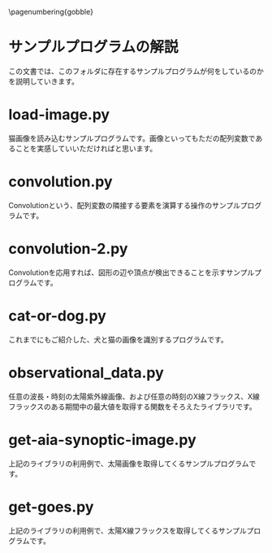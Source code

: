 \pagenumbering{gobble}

# サンプルプログラムの解説

この文書では、このフォルダに存在するサンプルプログラムが何をしているのかを説明していきます。

# load-image.py

猫画像を読み込むサンプルプログラムです。画像といってもただの配列変数であることを実感していいただければと思います。

# convolution.py

Convolutionという、配列変数の隣接する要素を演算する操作のサンプルプログラムです。

# convolution-2.py

Convolutionを応用すれば、図形の辺や頂点が検出できることを示すサンプルプログラムです。

# cat-or-dog.py

これまでにもご紹介した、犬と猫の画像を識別するプログラムです。

# observational_data.py

任意の波長・時刻の太陽紫外線画像、および任意の時刻のX線フラックス、X線フラックスのある期間中の最大値を取得する関数をそろえたライブラリです。

# get-aia-synoptic-image.py

上記のライブラリの利用例で、太陽画像を取得してくるサンプルプログラムです。

# get-goes.py

上記のライブラリの利用例で、太陽X線フラックスを取得してくるサンプルプログラムです。
